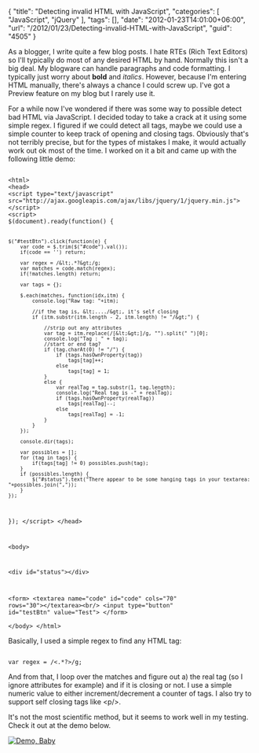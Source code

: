 {
	"title": "Detecting invalid HTML with JavaScript",
	"categories": [
		"JavaScript",
		"jQuery"
	],
	"tags": [],
	"date": "2012-01-23T14:01:00+06:00",
	"url": "/2012/01/23/Detecting-invalid-HTML-with-JavaScript",
	"guid": "4505"
}

As a blogger, I write quite a few blog posts. I hate RTEs (Rich Text Editors) so I'll typically do most of any desired HTML by hand. Normally this isn't a big deal. My blogware can handle paragraphs and code formatting. I typically just worry about <b>bold</b> and <i>italics</i>. However, because I'm entering HTML manually, there's always a chance I could screw up. I've got a Preview feature on my blog but I rarely use it.
<!--more-->
<p/>

For a while now I've wondered if there was some way to possible detect bad HTML via JavaScript. I decided today to take a crack at it using some simple regex. I figured if we could detect all tags, maybe we could use a simple counter to keep track of opening and closing tags. Obviously that's not terribly precise, but for the types of mistakes I make, it would actually work out ok most of the time. I worked on it a bit and came up with the following little demo:

<p/>

<code>
&lt;html&gt;
&lt;head&gt;
&lt;script type="text/javascript" src="http://ajax.googleapis.com/ajax/libs/jquery/1/jquery.min.js"&gt;&lt;/script&gt;
&lt;script&gt;
$(document).ready(function() {

	$("#testBtn").click(function(e) {
		var code = $.trim($("#code").val());
		if(code == '') return;
		
		var regex = /&lt;.*?&gt;/g;
		var matches = code.match(regex);
		if(!matches.length) return;
		
		var tags = {};
		
		$.each(matches, function(idx,itm) {
			console.log("Raw tag: "+itm);

			//if the tag is, &lt;..../&gt;, it's self closing
			if (itm.substr(itm.length - 2, itm.length) != "/&gt;") {
			
				//strip out any attributes
				var tag = itm.replace(/[&lt;&gt;]/g, "").split(" ")[0];
				console.log("Tag : " + tag);
				//start or end tag?
				if (tag.charAt(0) != "/") {
					if (tags.hasOwnProperty(tag)) 
						tags[tag]++;
					else 
						tags[tag] = 1;
				}
				else {
					var realTag = tag.substr(1, tag.length);
					console.log("Real tag is -" + realTag);
					if (tags.hasOwnProperty(realTag)) 
						tags[realTag]--;
					else 
						tags[realTag] = -1;
				}
			}
		});

		console.dir(tags);
		
		var possibles = [];
		for (tag in tags) {
			if(tags[tag] != 0) possibles.push(tag);
		}
		if (possibles.length) {
			$("#status").text("There appear to be some hanging tags in your textarea: "+possibles.join(","));
		}
	});
	

});
&lt;/script&gt;
&lt;/head&gt;

&lt;body&gt;

&lt;div id="status"&gt;&lt;/div&gt;

&lt;form&gt;
	&lt;textarea name="code" id="code" cols="70" rows="30"&gt;&lt;/textarea&gt;&lt;br/&gt;
	&lt;input type="button" id="testBtn" value="Test"&gt;
&lt;/form&gt;	
&lt;/body&gt;
&lt;/html&gt;
</code>

<p/>

Basically, I used a simple regex to find any HTML tag:

<p/>

<code>
var regex = /&lt;.*?&gt;/g;
</code>

<p/>

And from that, I loop over the matches and figure out a) the real tag (so I ignore attributes for example) and if it is closing or not. I use a simple numeric value to either increment/decrement a counter of tags. I also try to support self closing tags like &lt;p/&gt;. 

<p/>

It's not the most scientific method, but it seems to work well in my testing. Check it out at the demo below.

<p/>

<a href="http://www.raymondcamden.com/demos/2012/jan/23/test.html"><img src="http://www.raymondcamden.com/images/icon_128.png" title="Demo, Baby" border="0"></a>